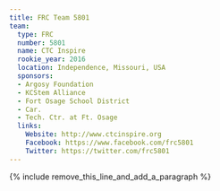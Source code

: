 ```yaml
---
title: FRC Team 5801
team:
  type: FRC
  number: 5801
  name: CTC Inspire
  rookie_year: 2016
  location: Independence, Missouri, USA
  sponsors:
  - Argosy Foundation
  - KCStem Alliance
  - Fort Osage School District
  - Car.
  - Tech. Ctr. at Ft. Osage
  links:
    Website: http://www.ctcinspire.org
    Facebook: https://www.facebook.com/frc5801
    Twitter: https://twitter.com/frc5801
---
```


{% include remove_this_line_and_add_a_paragraph %}